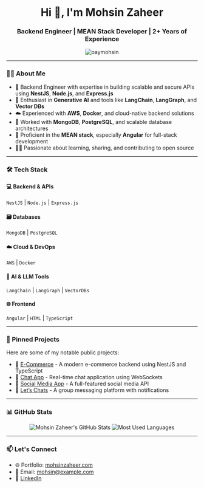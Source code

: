 <h1 align="center">Hi 👋, I'm Mohsin Zaheer</h1>
<h3 align="center">Backend Engineer | MEAN Stack Developer | 2+ Years of Experience</h3>

<p align="center">
  <img src="https://komarev.com/ghpvc/?username=oaymohsin&label=Profile%20views&color=0e75b6&style=flat" alt="oaymohsin" />
</p>

---

### 👨‍💻 About Me

- 🚀 Backend Engineer with expertise in building scalable and secure APIs using **NestJS**, **Node.js**, and **Express.js**
- 🧠 Enthusiast in **Generative AI** and tools like **LangChain**, **LangGraph**, and **Vector DBs**
- ☁️ Experienced with **AWS**, **Docker**, and cloud-native backend solutions
- 💾 Worked with **MongoDB**, **PostgreSQL**, and scalable database architectures
- 🧩 Proficient in the **MEAN stack**, especially **Angular** for full-stack development
- 👨‍🏫 Passionate about learning, sharing, and contributing to open source

---

### 🛠️ Tech Stack

#### 💻 Backend & APIs
`NestJS` | `Node.js` | `Express.js`

#### 🗃️ Databases
`MongoDB` | `PostgreSQL`

#### ☁️ Cloud & DevOps
`AWS` | `Docker`

#### 🧠 AI & LLM Tools
`LangChain` | `LangGraph` | `VectorDBs`

#### 🌐 Frontend
`Angular` | `HTML` | `TypeScript`

---

### 📌 Pinned Projects

Here are some of my notable public projects:

- 🛒 [E-Commerce](https://github.com/oaymohsin/e-commerce) - A modern e-commerce backend using NestJS and TypeScript
- 💬 [Chat App](https://github.com/oaymohsin/Chat-App) - Real-time chat application using WebSockets
- 📱 [Social Media App](https://github.com/oaymohsin/Social-Media-App) - A full-featured social media API
- 💭 [Let’s Chats](https://github.com/oaymohsin/Let-s-Chats) - A group messaging platform with notifications

---

### 📊 GitHub Stats

<p align="center">
  <img src="https://github-readme-stats.vercel.app/api?username=oaymohsin&count_private=true&show_icons=true&theme=tokyonight" alt="Mohsin Zaheer's GitHub Stats" />
  <img src="https://github-readme-stats.vercel.app/api/top-langs/?username=oaymohsin&layout=compact&theme=tokyonight" alt="Most Used Languages" />
</p>


---

### 📫 Let's Connect

- 🌐 Portfolio: [mohsinzaheer.com](https://www.mohsinzaheer.com/)
- 📧 Email: [mohsin@example.com](mailto:mohsinxaheer@gmail.com)
- 💼 [LinkedIn](https://linkedin.com/in/mohsin-zaheer)

